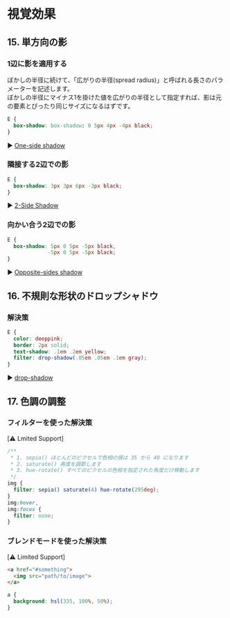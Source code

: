 # 視覚効果
## 15. 単方向の影
### 1辺に影を適用する
ぼかしの半径に続けて、「広がりの半径(spread radius)」と呼ばれる長さのパラメーターを記述します。  
ぼかしの半径にマイナス1を掛けた値を広がりの半径として指定すれば、影は元の要素とぴったり同じサイズになるはずです。

```css
E {
  box-shadow: box-shadow: 0 5px 4px -4px black;
}
```
:arrow_forward: [One-side shadow](http://dabblet.com/gist/cc055dadf493c15723cf)

### 隣接する2辺での影

```css
E {
  box-shadow: 3px 3px 6px -3px black;
}
```
:arrow_forward: [2-Side Shadow](http://dabblet.com/gist/d29d19ab66177b18bd64)

### 向かい合う2辺での影

```css
E {
  box-shadow: 5px 0 5px -5px black,
             -5px 0 5px -5px black;
}
```
:arrow_forward: [Opposite-sides shadow](http://dabblet.com/gist/a23e445fca36293d12f6)

## 16. 不規則な形状のドロップシャドウ
### 解決策

```css
E {
  color: deeppink;
  border: 2px solid;
  text-shadow: .1em .2em yellow;
  filter: drop-shadow(.05em .05em .1em gray);
}
```

:arrow_forward: [drop-shadow](http://dabblet.com/gist/d8a2376c79906d68f3d1)

## 17. 色調の調整
### フィルターを使った解決策 
[:warning: Lmited Support]

```css
/**
 * 1. sepia() ほとんどのピクセルで色相の値は 35 から 40 になります
 * 2. saturate() 再度を調節します
 * 3. hue-rotate() すべてのピクセルの色相を指定された角度だけ移動します
 */
img {
  filter: sepia() saturate(4) hue-rotate(295deg);
}
img:hover,
img:focus {
  filter: none;
}
```

### ブレンドモードを使った解決策
[:warning: Limited Support]

```html
<a href="#something">
  <img src="path/to/image">
</a>
```

```css
a {
  background: hsl(335, 100%, 50%);
}
```
